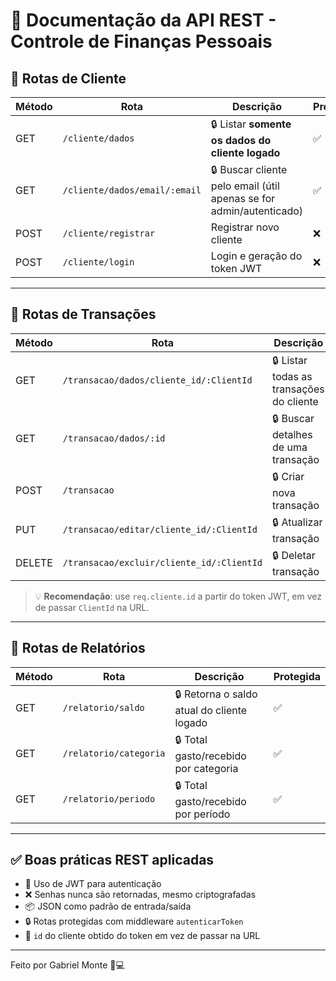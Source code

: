 
# 📘 Documentação da API REST - Controle de Finanças Pessoais

## 🔹 Rotas de Cliente

| Método | Rota                              | Descrição                                                           | Protegida |
|--------|-----------------------------------|----------------------------------------------------------------------|-----------|
| GET    | `/cliente/dados`                  | 🔒 Listar **somente os dados do cliente logado**                    | ✅        |
| GET    | `/cliente/dados/email/:email`     | 🔒 Buscar cliente pelo email (útil apenas se for admin/autenticado) | ✅        |
| POST   | `/cliente/registrar`              | Registrar novo cliente                                              | ❌        |
| POST   | `/cliente/login`                  | Login e geração do token JWT                                        | ❌        |

---

## 🔹 Rotas de Transações

| Método | Rota                                          | Descrição                                         | Protegida |
|--------|-----------------------------------------------|---------------------------------------------------|-----------|
| GET    | `/transacao/dados/cliente_id/:ClientId`       | 🔒 Listar todas as transações do cliente          | ✅        |
| GET    | `/transacao/dados/:id`                        | 🔒 Buscar detalhes de uma transação               | ✅        |
| POST   | `/transacao`                                  | 🔒 Criar nova transação                           | ✅        |
| PUT    | `/transacao/editar/cliente_id/:ClientId`      | 🔒 Atualizar transação                            | ✅        |
| DELETE | `/transacao/excluir/cliente_id/:ClientId`     | 🔒 Deletar transação                              | ✅        |

> 💡 **Recomendação**: use `req.cliente.id` a partir do token JWT, em vez de passar `ClientId` na URL.

---

## 🔹 Rotas de Relatórios

| Método | Rota                          | Descrição                                  | Protegida |
|--------|-------------------------------|--------------------------------------------|-----------|
| GET    | `/relatorio/saldo`            | 🔒 Retorna o saldo atual do cliente logado | ✅        |
| GET    | `/relatorio/categoria`        | 🔒 Total gasto/recebido por categoria      | ✅        |
| GET    | `/relatorio/periodo`          | 🔒 Total gasto/recebido por período        | ✅        |

---

## ✅ Boas práticas REST aplicadas

- 🔐 Uso de JWT para autenticação
- ❌ Senhas nunca são retornadas, mesmo criptografadas
- 📦 JSON como padrão de entrada/saída
- 🔒 Rotas protegidas com middleware `autenticarToken`
- 🧼 `id` do cliente obtido do token em vez de passar na URL

---

Feito por Gabriel Monte 🧠💻
